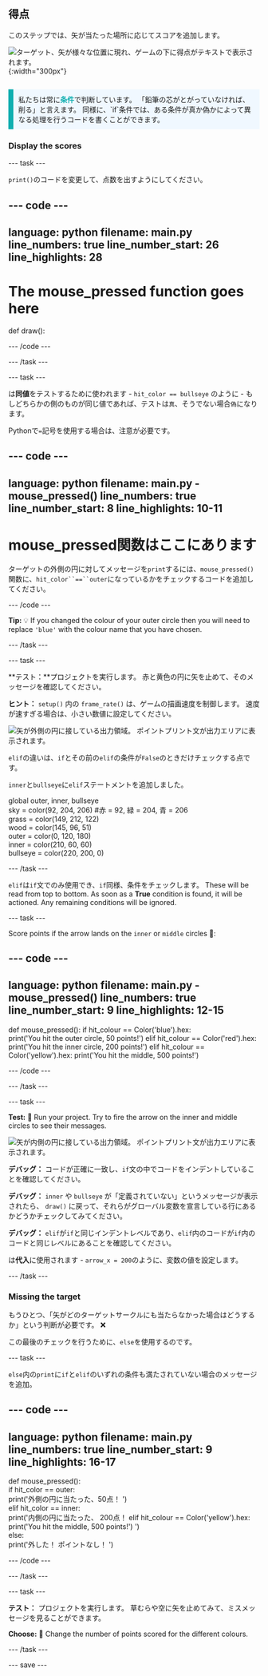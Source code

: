 ## 得点

<div style="display: flex; flex-wrap: wrap">
<div style="flex-basis: 200px; flex-grow: 1; margin-right: 15px;">
このステップでは、矢が当たった場所に応じてスコアを追加します。
</div>
<div>

![ターゲット、矢が様々な位置に現れ、ゲームの下に得点がテキストで表示されます。 ](images/points-scored.gif){:width="300px"}

</div>
</div>

<p style="border-left: solid; border-width:10px; border-color: #0faeb0; background-color: aliceblue; padding: 10px;">
私たちは常に<span style="color: #0faeb0; font-weight: bold;">条件</span>で判断しています。 「鉛筆の芯がとがっていなければ、削る」と言えます。 同様に、`if`条件では、ある条件が真か偽かによって異なる処理を行うコードを書くことができます。
</p>

### Display the scores

--- task ---

`print()`のコードを変更して、点数を出すようにしてください。

--- code ---
---
language: python filename: main.py line_numbers: true line_number_start: 26
line_highlights: 28
---
# The mouse_pressed function goes here
def draw():


--- /code ---

--- /task ---

--- task ---

は**同値**をテストするために使われます - `hit_color == bullseye` のように - もしどちらかの側のものが同じ値であれば、テストは`真`、そうでない場合`偽`になります。

Pythonで`=`記号を使用する場合は、注意が必要です。

--- code ---
---
language: python filename: main.py - mouse_pressed() line_numbers: true line_number_start: 8
line_highlights: 10-11
---

# mouse_pressed関数はここにあります
ターゲットの外側の円に対してメッセージを`print`するには、`mouse_pressed()`関数に、`hit_color``==``outer`になっているかをチェックするコードを追加してください。

--- /code ---

**Tip:** 💡 If you changed the colour of your outer circle then you will need to replace `'blue'` with the colour name that you have chosen.

--- /task ---

--- task ---

**テスト：**プロジェクトを実行します。 赤と黄色の円に矢を止めて、そのメッセージを確認してください。

**ヒント：** `setup()` 内の `frame_rate()` は、ゲームの描画速度を制御します。 速度が速すぎる場合は、小さい数値に設定してください。

![矢が外側の円に接している出力領域。 ポイントプリント文が出力エリアに表示されます。](images/blue-points.png)

`elif`の違いは、`if`とその前の`elif`の条件が`False`のときだけチェックする点です。

`inner`と`bullseye`に`elif`ステートメントを追加しました。

global outer, inner, bullseye    
sky = color(92, 204, 206) #赤 = 92, 緑 = 204, 青 = 206    
grass = color(149, 212, 122)    
wood = color(145, 96, 51)    
outer = color(0, 120, 180)    
inner = color(210, 60, 60)   
bullseye = color(220, 200, 0)

--- /task ---

`elif`は`if`文でのみ使用でき、`if`同様、条件をチェックします。 These will be read from top to bottom. As soon as a **True** condition is found, it will be actioned. Any remaining conditions will be ignored.

--- task ---

Score points if the arrow lands on the `inner` or `middle` circles 🎯:

--- code ---
---
language: python filename: main.py - mouse_pressed() line_numbers: true line_number_start: 9
line_highlights: 12-15
---

def mouse_pressed(): if hit_colour == Color('blue').hex:   
print('You hit the outer circle, 50 points!') elif hit_colour == Color('red').hex: print('You hit the inner circle, 200 points!') elif hit_colour == Color('yellow').hex: print('You hit the middle, 500 points!')

--- /code ---

--- /task ---

--- task ---

**Test:** 🔄 Run your project. Try to fire the arrow on the inner and middle circles to see their messages.

![矢が内側の円に接している出力領域。 ポイントプリント文が出力エリアに表示されます。](images/yellow-points.png)

**デバッグ：** コードが正確に一致し、`if`文の中でコードをインデントしていることを確認してください。

**デバッグ：** `inner` や `bullseye` が「定義されていない」というメッセージが表示されたら、 `draw()` に戻って、それらがグローバル変数を宣言している行にあるかどうかチェックしてみてください。

**デバッグ：** `elif`が`if`と同じインデントレベルであり、`elif`内のコードが`if`内のコードと同じレベルにあることを確認してください。

は**代入**に使用されます - `arrow_x = 200`のように、変数の値を設定します。

--- /task ---

### Missing the target

もうひとつ、「矢がどのターゲットサークルにも当たらなかった場合はどうするか」という判断が必要です。 ❌

この最後のチェックを行うために、`else`を使用するのです。

--- task ---

`else`内の`print`に`if`と`elif`のいずれの条件も満たされていない場合のメッセージを追加。

--- code ---
---
language: python filename: main.py line_numbers: true line_number_start: 9
line_highlights: 16-17
---

def mouse_pressed():    
if hit_color == outer:   
print('外側の円に当たった、50点！ ')   
elif hit_color == inner:   
print('内側の円に当たった、 200点！ elif hit_colour == Color('yellow').hex: print('You hit the middle, 500 points!') ')   
else:   
print('外した！ ポイントなし！ ')

--- /code ---

--- /task ---

--- task ---

**テスト：** プロジェクトを実行します。 草むらや空に矢を止めてみて、ミスメッセージを見ることができます。

**Choose:** 💭 Change the number of points scored for the different colours.

--- /task ---

--- save ---
